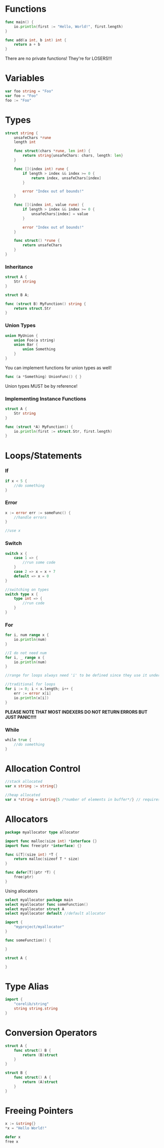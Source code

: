 # Functions

```go
func main() {
    io.println(first := "Hello, World!", first.length)
}

func add(a int, b int) int {
    return a + b
}
```

There are no private functions! They're for LOSERS!!!

# Variables

```go
var foo string = "Foo"
var foo = "Foo"
foo := "Foo"
```

# Types

```go
struct string {
    unsafeChars *rune
    length int

    func struct(chars *rune, len int) {
        return string{unsafeChars: chars, length: len}
    }

    func [](index int) rune {
        if length > index && index >= 0 {
            return index, unsafeChars[index]
        }

        error "Index out of bounds!"
    }

    func [](index int, value rune) {
        if length > index && index >= 0 {
            unsafeChars[index] = value
        }

        error "Index out of bounds!"
    }

    func struct() *rune {
        return unsafeChars
    }
}
```

### Inheritance

```go
struct A {
    Str string
}

struct B A;

func (struct B) MyFunction() string {
    return struct.Str
}
```

### Union Types

```c
union MyUnion {
    union Foo(a string)
    union Bar {
        union Something
    }
}
```

You can implement functions for union types as well!

```go
func (a *Something) UnionFunc() { }
```

Union types MUST be by reference!

### Implementing Instance Functions

```go
struct A {
    Str string
}

func (struct *A) MyFunction() {
    io.println(first := struct.Str, first.length)
}

```

# Loops/Statements

### If

```go
if x < 5 {
    //do something
}
```

### Error

```go
x := error err := someFunc() {
    //handle errors
}

//use x
```

### Switch

```go
switch x {
    case 1 => {
        //run some code
    }
    case 2 => x = x + 7
    default => x = 0
}

//switching on types
switch type x {
    type int => {
        //run code
    }
}

```

### For

```go
for i, num range x {
    io.println(num)
}

//I do not need num
for i, _ range x {
    io.println(num)
}

//range for loops always need 'i' to be defined since they use it under the hood

//traditional for loops
for i := 0; i < x.length; i++ {
    err := error x[i]
    io.println(x[i])
}
```

**PLEASE NOTE THAT MOST INDEXERS DO NOT RETURN ERRORS BUT JUST PANIC!!!!**

### While

```go
while true {
    //do something
}
```

# Allocation Control

```go
//stack allocated
var x string := string{}

//heap allocated
var x *string = &string{5 /*number of elements in buffer*/} // requires package allocator to be defined
```

# Allocators

```go
package myallocator type allocator

import func malloc(size int) *interface {}
import func free(ptr *interface) {}

func &[T](size int) *T {
    return malloc(sizeof T * size)
}

func defer[T](ptr *T) {
    free(ptr)
}
```

Using allocators

```go
select myallocator package main
select myallocator func someFunction()
select myallocator struct A
select myallocator default //default allocator

import {
    "myproject/myallocator"
}

func someFunction() {

}

struct A {

}
```

# Type Alias

```go
import {
    "corelib/string"
    string string.string
}
```

# Conversion Operators

```go
struct A {
    func struct() B {
        return (B)struct
    }
}

struct B {
    func struct() A {
        return (A)struct
    }
}
```

# Freeing Pointers

```go
x := &string{}
*x = "Hello World!"

defer x
free x
```